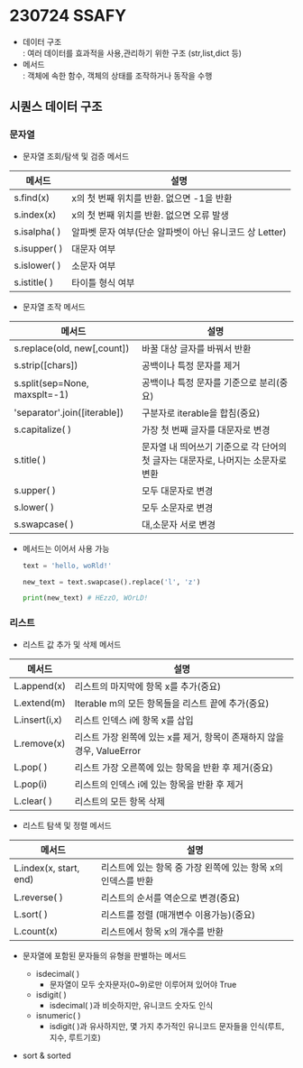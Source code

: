 # 230724 SSAFY
* 데이터 구조<br>
: 여러 데이터를 효과적을 사용,관리하기 위한 구조 (str,list,dict 등)
* 메서드<br>
: 객체에 속한 함수, 객체의 상태를 조작하거나 동작을 수행

## 시퀀스 데이터 구조
### 문자열
* 문자열 조회/탐색 및 검증 메서드

|메서드|설명|
|---|---|
|s.find(x)|x의 첫 번째 위치를 반환. 없으면 -1을 반환|
|s.index(x)|x의 첫 번째 위치를 반환. 없으면 오류 발생|
|s.isalpha( )|알파벳 문자 여부(단순 알파벳이 아닌 유니코드 상 Letter)|
|s.isupper( )|대문자 여부|
|s.islower( )|소문자 여부|
|s.istitle( )|타이틀 형식 여부|

* 문자열 조작 메서드

|메서드|설명|
|---|---|
|s.replace(old, new[,count])|바꿀 대상 글자를 바꿔서 반환|
|s.strip([chars])|공백이나 특정 문자를 제거|
|s.split(sep=None, maxsplt=-1)|공백이나 특정 문자를 기준으로 분리(중요)|
|'separator'.join([iterable])|구분자로 iterable을 합침(중요)|
|s.capitalize( )|가장 첫 번째 글자를 대문자로 변경|
|s.title( )|문자열 내 띄어쓰기 기준으로 각 단어의 첫 글자는 대문자로, 나머지는 소문자로 변환|
|s.upper( )|모두 대문자로 변경|
|s.lower( )|모두 소문자로 변경|
|s.swapcase( )|대,소문자 서로 변경|
   
* 메서드는 이어서 사용 가능  
    ```python
    text = 'hello, woRld!'

    new_text = text.swapcase().replace('l', 'z')
    
    print(new_text) # HEzzO, WOrLD!
    ```
### 리스트
* 리스트 값 추가 및 삭제 메서드

|메서드|설명|
|---|---|
|L.append(x)|리스트의 마지막에 항목 x를 추가(중요)|
|L.extend(m)|Iterable m의 모든 항목들을 리스트 끝에 추가(중요)|
|L.insert(i,x)|리스트 인덱스 i에 항목 x를 삽입|
|L.remove(x)|리스트 가장 왼쪽에 있는 x를 제거, 항목이 존재하지 않을 경우, ValueError|
|L.pop( )|리스트 가장 오른쪽에 있는 항목을 반환 후 제거(중요)|
|L.pop(i)|리스트의 인덱스 i에 있는 항목을 반환 후 제거|
|L.clear( )|리스트의 모든 항목 삭제|
* 리스트 탐색 및 정렬 메서드

|메서드|설명|
|---|---|
|L.index(x, start, end)|리스트에 있는 항목 중 가장 왼쪽에 있는 항목 x의 인덱스를 반환|
|L.reverse( )|리스트의 순서를 역순으로 변경(중요)|
|L.sort( )|리스트를 정렬 (매개변수 이용가능)(중요)|
|L.count(x)|리스트에서 항목 x의 개수를 반환|

* 문자열에 포함된 문자들의 유형을 판별하는 메서드
    * isdecimal( )
        * 문자열이 모두 숫자문자(0~9)로만 이루어져 있어야 True
    * isdigit( )
        * isdecimal( )과 비슷하지만, 유니코드 숫자도 인식
    * isnumeric( )
        * isdigit( )과 유사하지만, 몇 가지 추가적인 유니코드 문자들을 인식(루트, 지수, 루트기호)

* sort & sorted